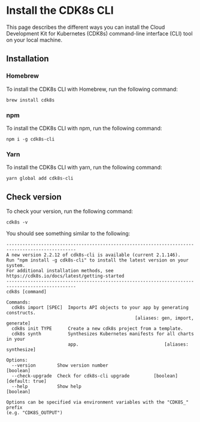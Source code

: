 # Install the CDK8s CLI

This page describes the different ways you can install the Cloud Development Kit for Kubernetes (CDK8s) command-line interface (CLI) tool on your local machine. 

## Installation
### Homebrew
To install the CDK8s CLI with Homebrew, run the following command:
```console
brew install cdk8s
```

### npm 
To install the CDK8s CLI with npm, run the following command:
```console
npm i -g cdk8s-cli
```

### Yarn
To install the CDK8s CLI with yarn, run the following command:
```console
yarn global add cdk8s-cli
```

## Check version
To check your version, run the following command:
```console
cdk8s -v
```
You should see something similar to the following:
```
------------------------------------------------------------------------------------------------
A new version 2.2.12 of cdk8s-cli is available (current 2.1.146).
Run "npm install -g cdk8s-cli" to install the latest version on your system.
For additional installation methods, see https://cdk8s.io/docs/latest/getting-started
------------------------------------------------------------------------------------------------
cdk8s [command]

Commands:
  cdk8s import [SPEC]  Imports API objects to your app by generating constructs.
                                                [aliases: gen, import, generate]
  cdk8s init TYPE      Create a new cdk8s project from a template.
  cdk8s synth          Synthesizes Kubernetes manifests for all charts in your
                       app.                                [aliases: synthesize]

Options:
  --version        Show version number                                 [boolean]
  --check-upgrade  Check for cdk8s-cli upgrade         [boolean] [default: true]
  --help           Show help                                           [boolean]

Options can be specified via environment variables with the "CDK8S_" prefix
(e.g. "CDK8S_OUTPUT")
```